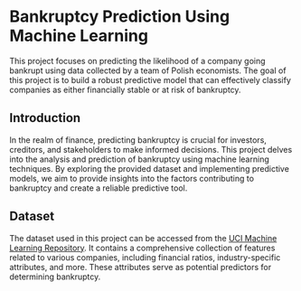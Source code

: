 #  Bankruptcy Prediction Using Machine Learning
This project focuses on predicting the likelihood of a company going bankrupt using data collected by a team of Polish economists. The goal of this project is to build a robust predictive model that can effectively classify companies as either financially stable or at risk of bankruptcy.

## Introduction
In the realm of finance, predicting bankruptcy is crucial for investors, creditors, and stakeholders to make informed decisions. This project delves into the analysis and prediction of bankruptcy using machine learning techniques. By exploring the provided dataset and implementing predictive models, we aim to provide insights into the factors contributing to bankruptcy and create a reliable predictive tool.

## Dataset
The dataset used in this project can be accessed from the [UCI Machine Learning Repository](https://archive.ics.uci.edu/dataset/365/polish+companies+bankruptcy+data).
It contains a comprehensive collection of features related to various companies, including financial ratios, industry-specific attributes, and more. These attributes serve as potential predictors for determining bankruptcy.




